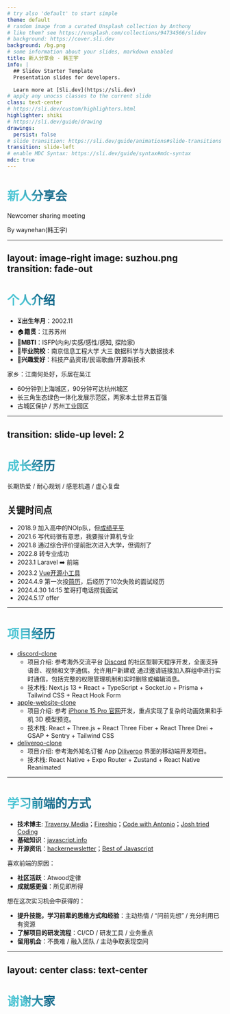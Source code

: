 ```yaml
---
# try also 'default' to start simple
theme: default
# random image from a curated Unsplash collection by Anthony
# like them? see https://unsplash.com/collections/94734566/slidev
# background: https://cover.sli.dev
background: /bg.png
# some information about your slides, markdown enabled
title: 新人分享会 - 韩王宇
info: |
  ## Slidev Starter Template
  Presentation slides for developers.

  Learn more at [Sli.dev](https://sli.dev)
# apply any unocss classes to the current slide
class: text-center
# https://sli.dev/custom/highlighters.html
highlighter: shiki
# https://sli.dev/guide/drawing
drawings:
  persist: false
# slide transition: https://sli.dev/guide/animations#slide-transitions
transition: slide-left
# enable MDC Syntax: https://sli.dev/guide/syntax#mdc-syntax
mdc: true
---
```


# 新人分享会

Newcomer sharing meeting

<!-- <div class="pt-12">
  <span @click="$slidev.nav.next" class="px-2 py-1 rounded cursor-pointer" hover="bg-white bg-opacity-10">
    Press Space for next page <carbon:arrow-right class="inline"/>
  </span>
</div> -->

<div class="abs-br m-24 text-2xl">
<span>
By waynehan(韩王宇)
</span>
</div>

<div class="abs-br m-6 flex gap-2">
  <!-- <button @click="$slidev.nav.openInEditor()" title="Open in Editor" class="text-xl slidev-icon-btn opacity-50 !border-none !hover:text-white">
    <carbon:edit />
  </button> -->
  <a href="https://github.com/Han-Wangyu" target="_blank" alt="GitHub" title="Open in GitHub"
    class="text-xl slidev-icon-btn opacity-50 !border-none !hover:text-white">
    <carbon-logo-github />
  </a>
</div>

<!--
首页
-->

---
layout: image-right
image: suzhou.png
transition: fade-out
---

# 个人介绍

<!-- Slidev is a slides maker and presenter designed for developers, consist of the following features -->

<!-- - 📝 **Text-based** - focus on the content with Markdown, and then style them later
- 🎨 **Themable** - theme can be shared and used with npm packages
- 🧑‍💻 **Developer Friendly** - code highlighting, live coding with autocompletion
- 🤹 **Interactive** - embedding Vue components to enhance your expressions
- 🎥 **Recording** - built-in recording and camera view
- 📤 **Portable** - export into PDF, PPTX, PNGs, or even a hostable SPA
- 🛠 **Hackable** - anything possible on a webpage -->

- ⏳**出生年月**：2002.11
- 🏠**籍贯**：江苏苏州
- 🔮**MBTI**：ISFP(内向/实感/感性/感知, 探险家)
- 🏫**毕业院校**：南京信息工程大学 大三 数据科学与大数据技术
- 💟**兴趣爱好**：科技产品资讯/民谣歌曲/开源新技术

<!-- <br>
<br>

Read more about [Why Slidev?](https://sli.dev/guide/why) -->

家乡：江南何处好，乐居在吴江

- 60分钟到上海城区，90分钟可达杭州城区
- 长三角生态绿色一体化发展示范区，两家本土世界五百强
- 古城区保护 / 苏州工业园区

<!--
You can have `style` tag in markdown to override the style for the current page.
Learn more: https://sli.dev/guide/syntax#embedded-styles
-->

<style>
h1 {
  background-color: #2B90B6;
  background-image: linear-gradient(45deg, #4EC5D4 10%, #146b8c 20%);
  background-size: 100%;
  -webkit-background-clip: text;
  -moz-background-clip: text;
  -webkit-text-fill-color: transparent;
  -moz-text-fill-color: transparent;
}
</style>

<!--
个人介绍
-->

---
transition: slide-up
level: 2
---

# 成长经历

<!-- Hover on the bottom-left corner to see the navigation's controls panel, [learn more](https://sli.dev/guide/navigation.html) -->
长期热爱 / 耐心规划 / 感恩机遇 / 虚心复盘

## 关键时间点

<!-- |     |     |
| --- | --- |
| <kbd>right</kbd> / <kbd>space</kbd>| next animation or slide |
| <kbd>left</kbd>  / <kbd>shift</kbd><kbd>space</kbd> | previous animation or slide |
| <kbd>up</kbd> | previous slide |
| <kbd>down</kbd> | next slide | -->
<v-clicks every="2">

- 2018.9 加入高中的NOIp队，<span class="opacity-50">但[成绩平平](https://mp.weixin.qq.com/s/VJEu94zoSVr3qAq42Ezq9g)</span>
- 2021.6 写代码很有意思，我要报计算机专业
- 2021.8 通过综合评价提前批次进入大学，<span class="opacity-50">但调剂了</span>
- 2022.8 转专业成功
- 2023.1 Laravel ➡️ 前端
- 2023.2 [Vue开源小工具](https://github.com/Han-wangyu/prescription-generator)
- 2024.4.9 第一次投[简历](/韩王宇_前端开发实习生_南京信息工程大学.pdf)，<span class="opacity-50">后经历了10次失败的面试经历</span>
- 2024.4.30 14:15 笙哥打电话捞我面试
- 2024.5.17 offer

</v-clicks>

<!--
成长经历
-->

---

# 项目经历

- [discord-clone](https://github.com/Han-wangyu/discord-clone)
  - 项目介绍: 参考海外交流平台 [Discord](https://discord.com/) 的社区型聊天程序开发，全面支持语音、视频和文字通信。允许用户新建或 通过邀请链接加入群组中进行实时通信，包括完整的权限管理机制和实时删除或编辑消息。
  - 技术栈: <span v-mark.circle.red>Next.js 13</span> + React + TypeScript + Socket.io + Prisma + Tailwind CSS + React Hook Form
- [apple-website-clone](https://iphone15pro-clone-five.vercel.app/)
  - 项目介绍: 参考 [iPhone 15 Pro 官网](https://www.apple.com/iphone-15-pro/)开发，重点实现了复杂的动画效果和手机 3D 模型预览。
  - 技术栈: React + <span v-mark.circle.red>Three.js</span> + React Three Fiber + React Three Drei + <span v-mark.circle.red>GSAP</span> + <span v-mark.circle.red>Sentry</span> + Tailwind CSS
- [deliveroo-clone](https://github.com/Han-wangyu/deliveroo-clone)
  - 项目介绍: 参考海外知名订餐 App [Diliveroo](https://deliveroo.hk/zh/) 界面的移动端开发项目。
  - 技术栈: <span v-mark.circle.red>React Native</span> + Expo Router + Zustand + React Native Reanimated

<!--
项目经历
-->

---

# 学习前端的方式

- **技术博主**: [Traversy Media](https://www.youtube.com/@TraversyMedia)；[Fireship](https://www.youtube.com/@Fireship)；[Code with Antonio](https://www.youtube.com/@codewithantonio)；[Josh tried Coding](https://www.youtube.com/@joshtriedcoding)
- **基础知识**：[javascript.info](https://javascript.info/)
- **开源资讯**：[hackernewsletter](https://www.bilibili.com/video/BV1QD421g7UZ)；[Best of Javascript](https://bestofjs.org/)

喜欢前端的原因：
- **社区活跃**：Atwood定律
- **成就感更强**：所见即所得

想在这次实习机会中获得的：
- **提升技能，学习前辈的思维方式和经验**：主动热情 / “问前先想” / 充分利用已有资源
- **了解项目的研发流程**：CI/CD / 研发工具 / 业务重点
- **留用机会**：不畏难 / 融入团队 / 主动争取表现空间

<!--
学习前端的方式
-->

---
layout: center
class: text-center
---

# 谢谢大家

<!--
谢谢大家
-->
